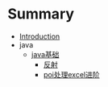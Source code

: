 # Summary

* [Introduction](README.md)
* java
  * [java基础](javaji-chu.md)
    * [反射](javaji-chu/fan-she.md)
    * [poi处理excel进阶](javaji-chu/poichu-li-excel-jin-jie.md)

